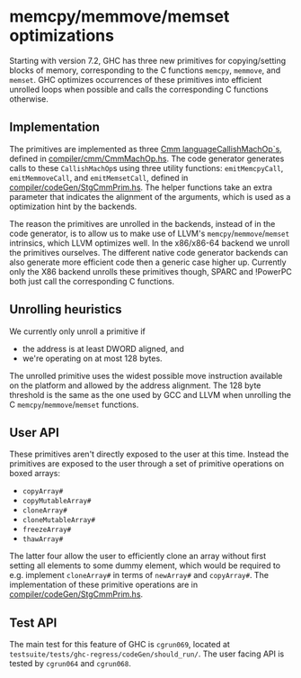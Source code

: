 # memcpy/memmove/memset optimizations


Starting with version 7.2, GHC has three new primitives for copying/setting blocks of memory, corresponding to the C functions `memcpy`, `memmove`, and `memset`. GHC optimizes occurrences of these primitives into efficient unrolled loops when possible and calls the corresponding C functions otherwise.

## Implementation


The primitives are implemented as three [Cmm language](commentary/compiler/cmm-type)[CallishMachOp\`s](commentary/compiler/cmm-type#operators-and-primitive-operations), defined in [compiler/cmm/CmmMachOp.hs](/trac/ghc/browser/ghc/compiler/cmm/CmmMachOp.hs). The code generator generates calls to these `CallishMachOp`s using three utility functions: `emitMemcpyCall`, `emitMemmoveCall`, and `emitMemsetCall`, defined in [compiler/codeGen/StgCmmPrim.hs](/trac/ghc/browser/ghc/compiler/codeGen/StgCmmPrim.hs). The helper functions take an extra parameter that indicates the alignment of the arguments, which is used as a optimization hint by the backends.


The reason the primitives are unrolled in the backends, instead of in the code generator, is to allow us to make use of LLVM's `memcpy`/`memmove`/`memset` intrinsics, which LLVM  optimizes well. In the x86/x86-64 backend we unroll the primitives ourselves. The different native code generator backends can also generate more efficient code then a generic case higher up. Currently only the X86 backend unrolls these primitives though, SPARC and !PowerPC both just call the corresponding C functions.

## Unrolling heuristics


We currently only unroll a primitive if

- the address is at least DWORD aligned, and
- we're operating on at most 128 bytes.


The unrolled primitive uses the widest possible move instruction available on the platform and allowed by the address alignment. The 128 byte threshold is the same as the one used by GCC and LLVM when unrolling the C `memcpy`/`memmove`/`memset` functions.

## User API


These primitives aren't directly exposed to the user at this time. Instead the primitives are exposed to the user through a set of primitive operations on boxed arrays:

- `copyArray#`
- `copyMutableArray#`
- `cloneArray#`
- `cloneMutableArray#`
- `freezeArray#`
- `thawArray#`


The latter four allow the user to efficiently clone an array without first setting all elements to some dummy element, which would be required to e.g. implement `cloneArray#` in terms of `newArray#` and `copyArray#`. The implementation of these primitive operations are in [compiler/codeGen/StgCmmPrim.hs](/trac/ghc/browser/ghc/compiler/codeGen/StgCmmPrim.hs).

## Test API


The main test for this feature of GHC is `cgrun069`, located at `testsuite/tests/ghc-regress/codeGen/should_run/`. The user facing API is tested by `cgrun064` and `cgrun068`.
